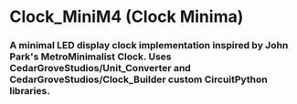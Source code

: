 # Clock_MiniM4 (Clock Minima)
 
### A minimal LED display clock implementation inspired by John Park's MetroMinimalist Clock. Uses CedarGroveStudios/Unit_Converter and CedarGroveStudios/Clock_Builder custom CircuitPython libraries.
 
